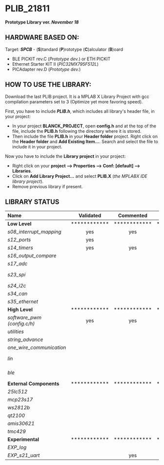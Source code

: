 # PLIB_21811

**Prototype Library ver. *November 18***

## HARDWARE BASED ON:

Target: ***SPCB*** - (**S**)tandard (**P**)rototype (**C**)alculator (**B**)oard

- BLE PICKIT rev.C (*Prototype dev.*) or ETH PICKIT
- Ethernet Starter KIT II (*PIC32MX795F512L*)
- PICAdapter rev.D (*Prototype dev.*)


## HOW TO USE THE LIBRARY:

Download the last PLIB project. It is a MPLAB X Library Project with gcc compilation parameters set to 3 (Optimize yet more favoring speed).

First, you have to include ***PLIB.h***, which includes all library's header file, in your project:
* In your project **BLANCK_PROJECT**, open **config.h** and at the top of the file, include the **PLIB.h** following the directory where it is stored. 
* Then include the file **PLIB.h** in your **Header folder** project. Right click on the **Header folder** and **Add Existing Item...**. Search and select the file to include it in your project.

Now you have to include the **Library project** in your project:

* Right click on your **project --> Properties --> Conf: [default] --> Libraries**.
* Click on **Add Library Project...** and select **PLIB.X** (*the MPLABX IDE library project*).
* Remove previous library if present.

## LIBRARY STATUS

Name | Validated | Commented | Autonomous | Example | Dependencies | IRQs
 :--- | :---: | :---: | :---: | :---: | :---: | :---: 
**Low Level** | ************ | ************ | ************ | ************ | ************ | ************
*s08_interrupt_mapping* | yes | yes | yes | | |
*s12_ports* | yes |  |  |  | |
*s14_timers* | yes | yes | yes | | |
*s16_output_compare* | | | | | T2 & T3 |
*s17_adc* | | | | | |
*s23_spi* | | | | | T1 & GPIO & \*DMAx |
*s24_i2c* | | | | | T1 |
*s34_can* | | | | | T1 |
*s35_ethernet* | | | | | T1 |
**High Level** | ************ | ************ | ************ | ************ | ************ | ************
*software_pwm (config.c/h)* | yes | yes | yes | | T5 & GPIO | T5
*utilities* | | | | | T1 & ADC | -
*string_advance* | | | | | | -
*one_wire_communication* | | | | | | -
*lin* | | | | | T4 & UART*2* & UART*5* | T4 & UART_RX
*ble* | | | | | T1 & UART*4* & DMA*2* | UART_RX & DMA_TX
**External Components** | ************ | ************ | ************ | ************ | ************ | ************
*25lc512* | | | | | SPI*x* & DMA*x* |
*mcp23s17* | | | | | SPI*x* & DMA*x* |
*ws2812b* | | | | | SPI*x* & DMA*x* |
*qt2100* | | | | | SPI*x* & DMA*x* |
*amis30621* | | | | | LIN*2* & LIN*5* |
*tmc429* | | | | | SPI*x* & DMA*x* |
**Experimental** | ************ | ************ | ************ | ************ | ************ | ************
*EXP_log* | | | yes | yes | UART*x* & DMA*x* | -
*EXP_s21_uart* | | yes | yes | | | -
